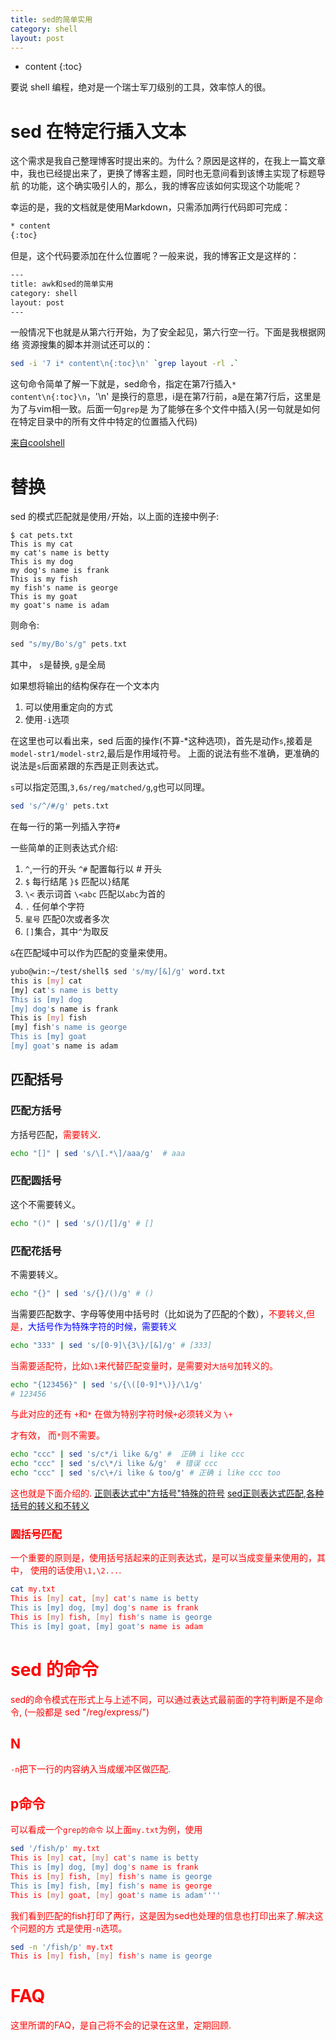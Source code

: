 ```yaml
---
title: sed的简单实用
category: shell
layout: post
---
```


* content
{:toc}

要说 shell 编程，绝对是一个瑞士军刀级别的工具，效率惊人的很。

# sed 在特定行插入文本

这个需求是我自己整理博客时提出来的。为什么？原因是这样的，在我上一篇文章
中，我也已经提出来了，更换了博客主题，同时也无意间看到该博主实现了标题导航
的功能，这个确实吸引人的，那么，我的博客应该如何实现这个功能呢？

幸运的是，我的文档就是使用Markdown，只需添加两行代码即可完成：

```html
* content
{:toc}
```
但是，这个代码要添加在什么位置呢？一般来说，我的博客正文是这样的：

```html
---
title: awk和sed的简单实用
category: shell
layout: post
---

```
一般情况下也就是从第六行开始，为了安全起见，第六行空一行。下面是我根据网络
资源搜集的脚本并测试还可以的：

```bash
sed -i '7 i* content\n{:toc}\n' `grep layout -rl .`
```
这句命令简单了解一下就是，sed命令，指定在第7行插入`* content\n{:toc}\n`，'\n'
是换行的意思，i是在第7行前，a是在第7行后，这里是为了与vim相一致。后面一句`grep`是
为了能够在多个文件中插入(另一句就是如何在特定目录中的所有文件中特定的位置插入代码)


[来自coolshell](https://coolshell.cn/articles/9104.html)

# 替换
sed 的模式匹配就是使用`/`开始，以上面的连接中例子:

```git
$ cat pets.txt
This is my cat
my cat's name is betty
This is my dog
my dog's name is frank
This is my fish
my fish's name is george
This is my goat
my goat's name is adam
```

则命令:
```c
sed "s/my/Bo's/g" pets.txt
```
其中， `s`是替换, `g`是全局

如果想将输出的结构保存在一个文本内
1. 可以使用重定向的方式
2. 使用`-i`选项

在这里也可以看出来，sed 后面的操作(不算-\*这种选项)，首先是动作`s`,接着是`model-str1/model-str2`,最后是作用域符号。
上面的说法有些不准确，更准确的说法是`s`后面紧跟的东西是正则表达式。

`s`可以指定范围,`3,6s/reg/matched/g`,`g`也可以同理。

```bash
sed 's/^/#/g' pets.txt
```
在每一行的第一列插入字符`#`

一些简单的正则表达式介绍:

1. `^`,一行的开头 `^#` 配置每行以 # 开头
2.  `$` 每行结尾  `}$` 匹配以`}`结尾
3. `\<` 表示词首  `\<abc` 匹配以`abc`为首的
4. `.` 任何单个字符
5. `星号` 匹配0次或者多次
6.   `[]`集合，其中`^`为取反

`&`在匹配域中可以作为匹配的变量来使用。
```bash
yubo@win:~/test/shell$ sed 's/my/[&]/g' word.txt
this is [my] cat
[my] cat's name is betty
This is [my] dog
[my] dog's name is frank
This is [my] fish
[my] fish's name is george
This is [my] goat
[my] goat's name is adam
```

## 匹配括号
### 匹配方括号
方括号匹配，<font color="red">需要转义</font>.
```bash
echo "[]" | sed 's/\[.*\]/aaa/g'  # aaa
```
### 匹配圆括号
这个不需要转义。
```bash
echo "()" | sed 's/()/[]/g' # []
```

### 匹配花括号
不需要转义。

```bash
echo "{}" | sed 's/{}/()/g' # ()
```

 当需要匹配数字、字母等使用中括号时（比如说为了匹配的个数），<font color="red">不要转义<font>,但是，<font color = "blue">大括号作为特殊字符的时候，需要转义</font>

```bash
echo "333" | sed 's/[0-9]\{3\}/[&]/g' # [333]
```
当需要适配符，比如`\1`来代替匹配变量时，是需要对`大括号`加转义的。

```bash
echo "{123456}" | sed 's/{\([0-9]*\)}/\1/g'
# 123456
```
与此对应的还有 `+`和`*` 在做为特别字符时候`+`必须转义为 `\+`

才有效， 而`*`则不需要。

```bash
echo "ccc" | sed 's/c*/i like &/g' #  正确 i like ccc
echo "ccc" | sed 's/c\*/i like &/g'  # 错误 ccc
echo "ccc" | sed 's/c\+/i like & too/g' # 正确 i like ccc too
```
这也就是下面介绍的.
[正则表达式中"方括号"特殊的符号](http://www.zjmainstay.cn/regexp-special-char-in-match-a-single-character)
[sed正则表达式匹配,各种括号的转义和不转义](https://blog.csdn.net/zl87758539/article/details/77481679)

### 圆括号匹配
一个重要的原则是，使用括号括起来的正则表达式，是可以当成变量来使用的，其中，
使用的话使用`\1,\2...`.

```bash
cat my.txt
This is [my] cat, [my] cat's name is betty
This is [my] dog, [my] dog's name is frank
This is [my] fish, [my] fish's name is george
This is [my] goat, [my] goat's name is adam
```

# sed 的命令
sed的命令模式在形式上与上述不同，可以通过表达式最前面的字符判断是不是命令,
(一般都是 sed "/reg/express/")
## N
`-n`把下一行的内容纳入当成缓冲区做匹配.
## p命令
可以看成一个`grep的命令`
以上面`my.txt`为例，使用
```bash
sed '/fish/p' my.txt
This is [my] cat, [my] cat's name is betty
This is [my] dog, [my] dog's name is frank
This is [my] fish, [my] fish's name is george
This is [my] fish, [my] fish's name is george
This is [my] goat, [my] goat's name is adam''''
```
我们看到匹配的fish打印了两行，这是因为sed也处理的信息也打印出来了.解决这个问题的方
式是使用`-n`选项。

```bash
sed -n '/fish/p' my.txt
This is [my] fish, [my] fish's name is george
```

# FAQ
这里所谓的FAQ，是自己将不会的记录在这里，定期回顾.
